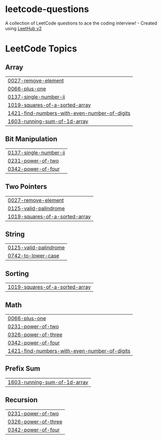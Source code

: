 # leetcode-questions
A collection of LeetCode questions to ace the coding interview! - Created using [LeetHub v2](https://github.com/arunbhardwaj/LeetHub-2.0)

<!---LeetCode Topics Start-->
# LeetCode Topics
## Array
|  |
| ------- |
| [0027-remove-element](https://github.com/mrjasil/leetcode-questions/tree/master/0027-remove-element) |
| [0066-plus-one](https://github.com/mrjasil/leetcode-questions/tree/master/0066-plus-one) |
| [0137-single-number-ii](https://github.com/mrjasil/leetcode-questions/tree/master/0137-single-number-ii) |
| [1019-squares-of-a-sorted-array](https://github.com/mrjasil/leetcode-questions/tree/master/1019-squares-of-a-sorted-array) |
| [1421-find-numbers-with-even-number-of-digits](https://github.com/mrjasil/leetcode-questions/tree/master/1421-find-numbers-with-even-number-of-digits) |
| [1603-running-sum-of-1d-array](https://github.com/mrjasil/leetcode-questions/tree/master/1603-running-sum-of-1d-array) |
## Bit Manipulation
|  |
| ------- |
| [0137-single-number-ii](https://github.com/mrjasil/leetcode-questions/tree/master/0137-single-number-ii) |
| [0231-power-of-two](https://github.com/mrjasil/leetcode-questions/tree/master/0231-power-of-two) |
| [0342-power-of-four](https://github.com/mrjasil/leetcode-questions/tree/master/0342-power-of-four) |
## Two Pointers
|  |
| ------- |
| [0027-remove-element](https://github.com/mrjasil/leetcode-questions/tree/master/0027-remove-element) |
| [0125-valid-palindrome](https://github.com/mrjasil/leetcode-questions/tree/master/0125-valid-palindrome) |
| [1019-squares-of-a-sorted-array](https://github.com/mrjasil/leetcode-questions/tree/master/1019-squares-of-a-sorted-array) |
## String
|  |
| ------- |
| [0125-valid-palindrome](https://github.com/mrjasil/leetcode-questions/tree/master/0125-valid-palindrome) |
| [0742-to-lower-case](https://github.com/mrjasil/leetcode-questions/tree/master/0742-to-lower-case) |
## Sorting
|  |
| ------- |
| [1019-squares-of-a-sorted-array](https://github.com/mrjasil/leetcode-questions/tree/master/1019-squares-of-a-sorted-array) |
## Math
|  |
| ------- |
| [0066-plus-one](https://github.com/mrjasil/leetcode-questions/tree/master/0066-plus-one) |
| [0231-power-of-two](https://github.com/mrjasil/leetcode-questions/tree/master/0231-power-of-two) |
| [0326-power-of-three](https://github.com/mrjasil/leetcode-questions/tree/master/0326-power-of-three) |
| [0342-power-of-four](https://github.com/mrjasil/leetcode-questions/tree/master/0342-power-of-four) |
| [1421-find-numbers-with-even-number-of-digits](https://github.com/mrjasil/leetcode-questions/tree/master/1421-find-numbers-with-even-number-of-digits) |
## Prefix Sum
|  |
| ------- |
| [1603-running-sum-of-1d-array](https://github.com/mrjasil/leetcode-questions/tree/master/1603-running-sum-of-1d-array) |
## Recursion
|  |
| ------- |
| [0231-power-of-two](https://github.com/mrjasil/leetcode-questions/tree/master/0231-power-of-two) |
| [0326-power-of-three](https://github.com/mrjasil/leetcode-questions/tree/master/0326-power-of-three) |
| [0342-power-of-four](https://github.com/mrjasil/leetcode-questions/tree/master/0342-power-of-four) |
<!---LeetCode Topics End-->